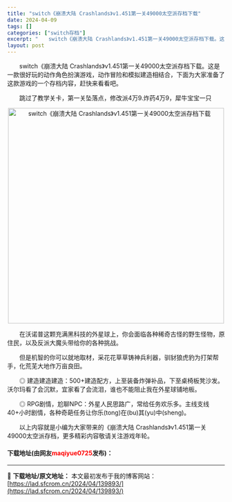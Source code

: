 ```yaml
---
title: "switch《崩溃大陆 Crashlands》v1.451第一关49000太空派存档下载"
date: 2024-04-09
tags: []
categories: ["switch存档"]
excerpt: "　　switch《崩溃大陆 Crashlands》v1.451第一关49000太空派存档下载。这是一款很好玩的动作角色扮演游戏，动作冒险和模拟建造相结合，下面为大家准备了这款游戏的一个存档内容，赶快来看看吧。 　　跳过了教学关卡，第一关坠落点，修改派4万9.炸药4万9，犀牛宝宝一只 　　在沃诺普这颗&hellip;"
layout: post
---
```


 <p>　　switch《崩溃大陆 Crashlands》v1.451第一关49000太空派存档下载。这是一款很好玩的动作角色扮演游戏，动作冒险和模拟建造相结合，下面为大家准备了这款游戏的一个存档内容，赶快来看看吧。</p> <p>　　跳过了教学关卡，第一关坠落点，修改派4万9.炸药4万9，犀牛宝宝一只</p> <p align="center"><img align="" border="0" src="https://lad.sfcrom.cn/wp-content/uploads/2024/04/20240409_6614f2689cb8e.webp" width="500" alt="switch《崩溃大陆 Crashlands》v1.451第一关49000太空派存档下载" /></p> <p>　　在沃诺普这颗充满黑科技的外星球上，你会面临各种稀奇古怪的野生怪物，原住民，以及反派大魔头带给你的各种挑战。</p> <p>　　但是机智的你可以就地取材，采花花草草铸神兵利器，驯豺狼虎豹为打架帮手，化荒芜大地作万亩良田。</p> <p>　　◎ 建造建造建造：500+建造配方，上至装备炸弹补品，下至桌椅板凳沙发。沃尔玛看了会沉默，宜家看了会流泪，谁也不能阻止我在外星球铺地板。</p> <p>　　◎ RPG剧情，尬聊NPC：外星人民思路广，常给任务欢乐多。主线支线40+小时剧情，各种奇葩任务让你乐(tong)在(bu)其(yu)中(sheng)。</p> <p>　　以上内容就是小编为大家带来的《崩溃大陆 Crashlands》v1.451第一关49000太空派存档，更多精彩内容敬请关注游戏年轮。</p> <p><h4>下载地址(由网友<font color="red">maqiyue0725</font>发布)：</h4></p> 

---
📖 **下载地址/原文地址：** 本文最初发布于我的博客网站：[https://lad.sfcrom.cn/2024/04/139893/](https://lad.sfcrom.cn/2024/04/139893/)
